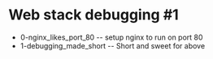 # Web stack debugging #1
- 0-nginx_likes_port_80 -- setup nginx to run on port 80
- 1-debugging_made_short -- Short and sweet for above
